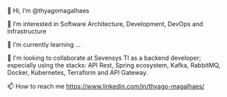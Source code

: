 👋 Hi, I’m @thyagomagalhaes

👀 I’m interested in Software Architecture, Development, DevOps and Infrastructure

🌱 I’m currently learning ...

💞️ I'm looking to collaborate at Sevensys TI as a backend developer; especially using the stacks: API Rest, Spring ecosystem, Kafka, RabbitMQ, Docker, Kubernetes, Terraform and API Gateway.

📫 How to reach me https://www.linkedin.com/in/thyago-magalhaes/

<!---
thyagomagalhaes/thyagomagalhaes is a ✨ special ✨ repository because its `README.md` (this file) appears on your GitHub profile.
You can click the Preview link to take a look at your changes.
--->
